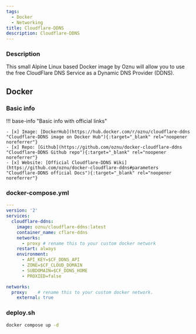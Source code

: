 ```yaml
---
tags:
  - Docker
  - Networking
title: Cloudflare-DDNS
description: Cloudflare-DDNS
---
```

### Description

This small Alpine Linux based Docker image by Oznu will allow you to use the free CloudFlare DNS Service as a Dynamic DNS Provider (DDNS).

## Docker

### Basic info

!!! base-info "Basic info with official links"

    - [x] Image: [DockerHub](https://hub.docker.com/r/oznu/cloudflare-ddns "Cloudflare-DDNS image on Docker Hub"){:target="_blank" rel="noopener noreferrer"}
    - [x] Repo: [Github](https://github.com/oznu/docker-cloudflare-ddns "Cloudflare-DDNS Github repo"){:target="_blank" rel="noopener noreferrer"}
    - [x] Website: [Official Cloudflare-DDNS Wiki](https://github.com/oznu/docker-cloudflare-ddns#parameters "Cloudflare-DDNS official Docs"){:target="_blank" rel="noopener noreferrer"}

### docker-compose.yml

```yaml
---
version: '2'
services:
  cloudflare-ddns:
    image: oznu/cloudflare-ddns:latest
    container_name: cflare-ddns
    networks:
      - proxy # rename this to your custom docker network
    restart: always
    environment:
      - API_KEY=$CF_DDNS_API
      - ZONE=$CF_CLOUD_DOMAIN
      - SUBDOMAIN=$CF_DDNS_HOME
      - PROXIED=false

networks:
  proxy:    # rename this to your custom docker network.
    external: true
```

### deploy.sh

```bash
docker compose up -d
```
